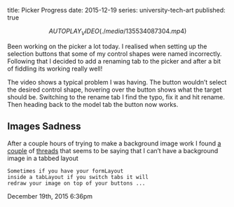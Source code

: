 title: Picker Progress
date: 2015-12-19
series: university-tech-art
published: true

$$AUTOPLAY_VIDEO(./media/135534087304.mp4)$$

<p>Been working on the picker a lot today. I realised when setting up the selection buttons that some of my control shapes were named incorrectly. Following that I decided to add a renaming tab to the picker and after a bit of fiddling its working really well!</p>

<p>The video shows a typical problem I was having. The button wouldn&rsquo;t select the desired control shape, hovering over the button shows what the target should be. Switching to the rename tab I find the typo, fix it and hit rename. Then heading back to the model tab the button now works.</p>

<h2>Images Sadness</h2>

<p>After a couple hours of trying to make a background image work I found <a href="http://www.creativecrash.com/forums/mel/topics/can-controls-overlay-an-image">a couple</a> of <a href="http://forums.cgsociety.org/archive/index.php?t-858764.html">threads</a> that seems to be saying that I can&rsquo;t have a background image in a tabbed layout</p>

	Sometimes if you have your formLayout
	inside a tabLayout if you switch tabs it will 
	redraw your image on top of your buttons ...

<div id="footer">
<span id="timestamp"> December 19th, 2015 6:36pm </span>
</div>